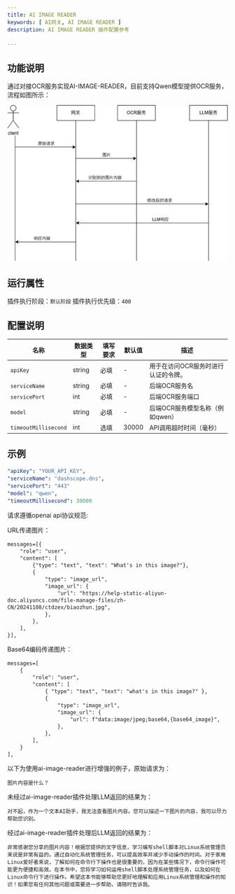 ```yaml
---
title: AI IMAGE READER
keywords: [ AI网关, AI IMAGE READER ]
description: AI IMAGE READER 插件配置参考

---
```


## 功能说明

通过对接OCR服务实现AI-IMAGE-READER，目前支持Qwen模型提供OCR服务，流程如图所示：

<img src=".\ai-image-reader.png"> 

## 运行属性

插件执行阶段：`默认阶段`
插件执行优先级：`400`


## 配置说明

| 名称                 | 数据类型 | 填写要求 | 默认值 | 描述                                |
| -------------------- | -------- | -------- | ------ | ----------------------------------- |
| `apiKey`             | string   | 必填     | -      | 用于在访问OCR服务时进行认证的令牌。 |
| `serviceName`        | string   | 必填     | -      | 后端OCR服务名                       |
| `servicePort`        | int      | 必填     | -      | 后端OCR服务端口                     |
| `model`              | string   | 必填     | -      | 后端OCR服务模型名称（例如qwen）     |
| `timeoutMillisecond` | int      | 选填     | 30000  | API调用超时时间（毫秒）             |

## 示例

```yaml
"apiKey": "YOUR_API_KEY",
"serviceName": "dashscope.dns",
"servicePort": "443"
"model": "qwen",
"timeoutMillisecond": 30000
```

请求遵循openai api协议规范:

URL传递图片：

```
messages=[{
    "role": "user",
    "content": [
        {"type": "text", "text": "What's in this image?"},
        {
            "type": "image_url",
            "image_url": {
                "url": "https://help-static-aliyun-doc.aliyuncs.com/file-manage-files/zh-CN/20241108/ctdzex/biaozhun.jpg",
            },
        },
    ],
}],
```

Base64编码传递图片：

```
messages=[
    {
        "role": "user",
        "content": [
            { "type": "text", "text": "what's in this image?" },
            {
                "type": "image_url",
                "image_url": {
                    "url": f"data:image/jpeg;base64,{base64_image}",
                },
            },
        ],
    }
],
```

以下为使用ai-image-reader进行增强的例子，原始请求为：

```
图片内容是什么？
```

未经过ai-image-reader插件处理LLM返回的结果为：

```
对不起，作为一个文本AI助手，我无法查看图片内容。您可以描述一下图片的内容，我可以尽力帮助您识别。
```

经过ai-image-reader插件处理后LLM返回的结果为：

```
非常感谢您分享的图片内容！根据您提供的文字信息，学习编写shell脚本对Linux系统管理员来说是非常有益的。通过自动化系统管理任务，可以提高效率并减少手动操作的时间。对于家用Linux爱好者来说，了解如何在命令行下操作也是很重要的，因为在某些情况下，命令行操作可能更为便捷和高效。在本书中，您将学习如何运用shell脚本处理系统管理任务，以及如何在Linux命令行下进行操作。希望这本书能够帮助您更好地理解和应用Linux系统管理和操作的知识！如果您有任何其他问题或需要进一步帮助，请随时告诉我。
```